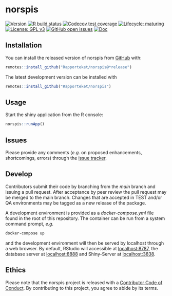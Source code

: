 
# norspis

<!-- badges: start -->
[![Version](https://img.shields.io/github/v/release/rapporteket/norspis?sort=semver)](https://github.com/rapporteket/norspis/releases)
[![R build status](https://github.com/rapporteket/norspis/workflows/R-CMD-check/badge.svg)](https://github.com/rapporteket/norspis/actions)
[![Codecov test coverage](https://codecov.io/gh/Rapporteket/norspis/branch/main/graph/badge.svg)](https://codecov.io/gh/Rapporteket/norspis?branch=main)
[![Lifecycle: maturing](https://img.shields.io/badge/lifecycle-maturing-blue.svg)](https://www.tidyverse.org/lifecycle/#maturing)
[![License: GPL v3](https://img.shields.io/badge/License-GPLv3-blue.svg)](https://www.gnu.org/licenses/gpl-3.0)
[![GitHub open issues](https://img.shields.io/github/issues/rapporteket/norspis.svg)](https://github.com/rapporteket/norspis/issues)
[![Doc](https://img.shields.io/badge/Doc--grey.svg)](https://rapporteket.github.io/norspis/)
<!-- badges: end -->


## Installation

You can install the released version of norspis from [GitHub](https://github.com/Rapporteket/norspis) with:

```r
remotes::install_github("Rapporteket/norspis@*release")
```
The latest development version can be installed with
```r
remotes::install_github("Rapporteket/norspis")
```

## Usage
Start the shiny application from the R console:
```r
norspis::runApp()
```

## Issues
Please provide any comments (_e.g._ on proposed enhancements, shortcomings, errors) through the [issue tracker](https://github.com/Rapporteket/norspis/issues).


## Develop
Contributors submit their code by branching from the _main_ branch and issuing a pull request. After acceptance by peer review the pull request may be merged to the main branch. Changes that are accepted in TEST and/or QA environments may be tagged as a new release of the package.

A development environment is provided as a _docker-compose.yml_ file found in the root of this repository. The container can be run from a system command prompt, _e.g._
```bash
docker-compose up
```
and the development environment will then be served by localhost through a web browser. By default, RStudio will accessible at [localhost:8787](http://localhost:8787), the database server at [localhost:8888](http://localhost:8888) and Shiny-Server at [localhost:3838](http://localhost:3838).

## Ethics
Please note that the norspis project is released with a [Contributor Code of Conduct](https://contributor-covenant.org/version/2/0/CODE_OF_CONDUCT.html). By contributing to this project, you agree to abide by its terms.

